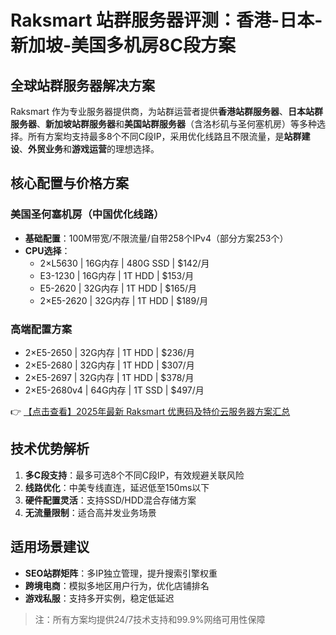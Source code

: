 # Raksmart 站群服务器评测：香港-日本-新加坡-美国多机房8C段方案

## 全球站群服务器解决方案

Raksmart 作为专业服务器提供商，为站群运营者提供**香港站群服务器**、**日本站群服务器**、**新加坡站群服务器**和**美国站群服务器**（含洛杉矶与圣何塞机房）等多种选择。所有方案均支持最多8个不同C段IP，采用优化线路且不限流量，是**站群建设**、**外贸业务**和**游戏运营**的理想选择。

## 核心配置与价格方案

### 美国圣何塞机房（中国优化线路）
- **基础配置**：100M带宽/不限流量/自带258个IPv4（部分方案253个）
- **CPU选择**：
  - 2×L5630 | 16G内存 | 480G SSD | $142/月
  - E3-1230 | 16G内存 | 1T HDD | $153/月 
  - E5-2620 | 32G内存 | 1T HDD | $165/月
  - 2×E5-2620 | 32G内存 | 1T HDD | $189/月

### 高端配置方案
- 2×E5-2650 | 32G内存 | 1T HDD | $236/月
- 2×E5-2680 | 32G内存 | 1T HDD | $307/月
- 2×E5-2697 | 32G内存 | 1T HDD | $378/月
- 2×E5-2680v4 | 64G内存 | 1T SSD | $497/月

👉 [【点击查看】2025年最新 Raksmart 优惠码及特价云服务器方案汇总](https://bit.ly/raksmart)

## 技术优势解析
1. **多C段支持**：最多可选8个不同C段IP，有效规避关联风险
2. **线路优化**：中美专线直连，延迟低至150ms以下
3. **硬件配置灵活**：支持SSD/HDD混合存储方案
4. **无流量限制**：适合高并发业务场景

## 适用场景建议
- **SEO站群矩阵**：多IP独立管理，提升搜索引擎权重
- **跨境电商**：模拟多地区用户行为，优化店铺排名
- **游戏私服**：支持多开实例，稳定低延迟

> 注：所有方案均提供24/7技术支持和99.9%网络可用性保障